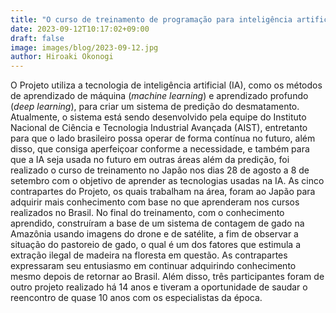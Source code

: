 ```yaml
---
title: "O curso de treinamento de programação para inteligência artificial foi realizado no Japão."
date: 2023-09-12T10:17:02+09:00
draft: false
image: images/blog/2023-09-12.jpg
author: Hiroaki Okonogi
---
```


O Projeto utiliza a tecnologia de inteligência artificial (IA), como os métodos de aprendizado <!--more--> de máquina (*machine learning*) e aprendizado profundo (*deep learning*), para criar um sistema de predição do desmatamento. Atualmente, o sistema está sendo desenvolvido pela equipe do Instituto Nacional de Ciência e Tecnologia Industrial Avançada (AIST), entretanto para que o lado brasileiro possa operar de forma contínua no futuro, além disso, que consiga aperfeiçoar conforme a necessidade, e também para que a IA seja usada no futuro em outras áreas além da predição, foi realizado o curso de treinamento no Japão nos dias 28 de agosto a 8 de setembro com o objetivo de aprender as tecnologias usadas na IA.
As cinco contrapartes do Projeto, os quais trabalham na área, foram ao Japão para adquirir mais conhecimento com base no que aprenderam nos cursos realizados no Brasil.
No final do treinamento, com o conhecimento aprendido, construíram a base de um sistema de contagem de gado na Amazônia usando imagens do drone e de satélite, a fim de observar a situação do pastoreio de gado, o qual é um dos fatores que estimula a extração ilegal de madeira na floresta em questão.
As contrapartes expressaram seu entusiasmo em continuar adquirindo conhecimento mesmo depois de retornar ao Brasil.
Além disso, três participantes foram de outro projeto realizado há 14 anos e tiveram a oportunidade de saudar o reencontro de quase 10 anos com os especialistas da época.
